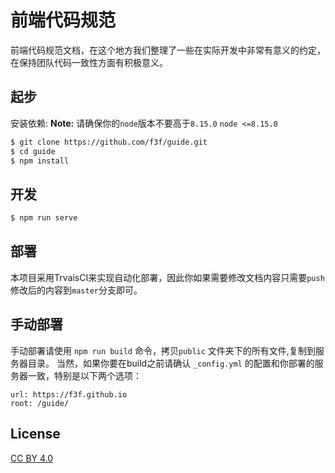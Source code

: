 # 前端代码规范

前端代码规范文档，在这个地方我们整理了一些在实际开发中非常有意义的约定，在保持团队代码一致性方面有积极意义。

## 起步

安装依赖:
**Note:**
请确保你的`node`版本不要高于`8.15.0`
```node <=8.15.0```

``` bash
$ git clone https://github.com/f3f/guide.git
$ cd guide
$ npm install
```

## 开发

```bash
$ npm run serve
```

## 部署

本项目采用TrvaisCI来实现自动化部署，因此你如果需要修改文档内容只需要`push`修改后的内容到`master`分支即可。

## 手动部署

手动部署请使用 `npm run build` 命令，拷贝`public` 文件夹下的所有文件,复制到服务器目录。
当然，如果你要在build之前请确认 `_config.yml` 的配置和你部署的服务器一致，特别是以下两个选项：

```
url: https://f3f.github.io
root: /guide/
```

## License

[CC BY 4.0](http://creativecommons.org/licenses/by/4.0/)
